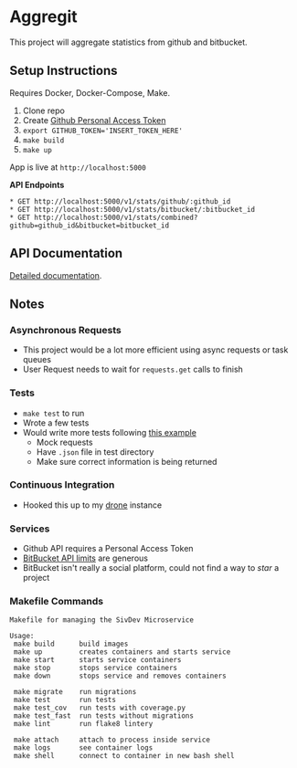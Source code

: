 # Aggregit

This project will aggregate statistics from github and bitbucket.

## Setup Instructions

Requires Docker, Docker-Compose, Make.

1. Clone repo
1. Create [Github Personal Access Token](https://github.com/settings/tokens)
1. `export GITHUB_TOKEN='INSERT_TOKEN_HERE'`
1. `make build`
1. `make up`

App is live at `http://localhost:5000`

**API Endpoints**

```console
* GET http://localhost:5000/v1/stats/github/:github_id
* GET http://localhost:5000/v1/stats/bitbucket/:bitbucket_id
* GET http://localhost:5000/v1/stats/combined?github=github_id&bitbucket=bitbucket_id
```

## API Documentation

[Detailed documentation](docs/api/).

## Notes

### Asynchronous Requests

* This project would be a lot more efficient using async requests or task queues
* User Request needs to wait for `requests.get` calls to finish

### Tests

* `make test` to run
* Wrote a few tests
* Would write more tests following [this example](https://github.com/alysivji/aggregit/blob/master/tests/adapters/bitbucket_test.py#L16)
    * Mock requests
    * Have `.json` file in test directory
    * Make sure correct information is being returned

### Continuous Integration

* Hooked this up to my [drone](https://drone.io) instance

### Services

* Github API requires a Personal Access Token
* [BitBucket API limits](https://confluence.atlassian.com/bitbucket/rate-limits-668173227.html) are generous
* BitBucket isn't really a social platform, could not find a way to *star* a project

### Makefile Commands

```text
Makefile for managing the SivDev Microservice

Usage:
 make build      build images
 make up         creates containers and starts service
 make start      starts service containers
 make stop       stops service containers
 make down       stops service and removes containers

 make migrate    run migrations
 make test       run tests
 make test_cov   run tests with coverage.py
 make test_fast  run tests without migrations
 make lint       run flake8 lintery

 make attach     attach to process inside service
 make logs       see container logs
 make shell      connect to container in new bash shell
```
